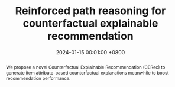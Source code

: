 ---
title:          "Reinforced path reasoning for counterfactual explainable recommendation"
date:           2024-01-15 00:01:00 +0800
selected:       true
pub:            "IEEE Transactions on Knowledge and Data Engineering"
pub_date:       "2024"
abstract: >-
  We propose a novel Counterfactual Explainable Recommendation (CERec) to generate item attribute-based counterfactual explanations meanwhile to boost recommendation performance.
cover:          /assets/images/covers/cover1.jpg
authors:
  - Xiangmeng Wang
  - Qian Li
  - Dianer Yu
  - Qing Li
  - Guandong Xu
links:
  Paper: https://ieeexplore.ieee.org/abstract/document/10399934
---